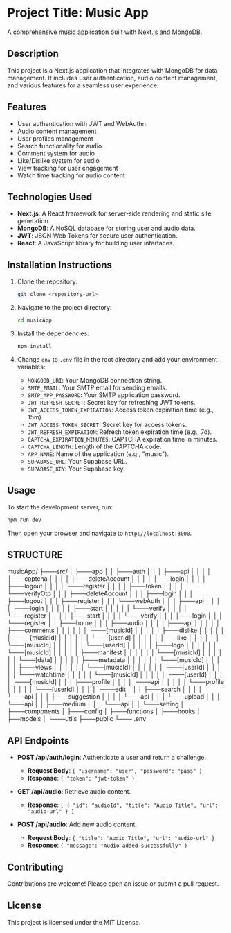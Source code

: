 # Project Title: Music App

A comprehensive music application built with Next.js and MongoDB.

## Description

This project is a Next.js application that integrates with MongoDB for data management. It includes user authentication, audio content management, and various features for a seamless user experience.

## Features
- User authentication with JWT and WebAuthn
- Audio content management
- User profiles management
- Search functionality for audio
- Comment system for audio
- Like/Dislike system for audio
- View tracking for user engagement
- Watch time tracking for audio content

## Technologies Used

- **Next.js**: A React framework for server-side rendering and static site generation.
- **MongoDB**: A NoSQL database for storing user and audio data.
- **JWT**: JSON Web Tokens for secure user authentication.
- **React**: A JavaScript library for building user interfaces.

## Installation Instructions
1. Clone the repository:
   ```bash
   git clone <repository-url>
   ```

2. Navigate to the project directory:
   ```bash
   cd musicApp
   ```

3. Install the dependencies:
   ```bash
   npm install
   ```

4. Change `env` to `.env` file in the root directory and add your environment variables:
   - `MONGODB_URI`: Your MongoDB connection string.
   - `SMTP_EMAIL`: Your SMTP email for sending emails.
   - `SMTP_APP_PASSWORD`: Your SMTP application password.
   - `JWT_REFRESH_SECRET`: Secret key for refreshing JWT tokens.
   - `JWT_ACCESS_TOKEN_EXPIRATION`: Access token expiration time (e.g., 15m).
   - `JWT_ACCESS_TOKEN_SECRET`: Secret key for access tokens.
   - `JWT_REFRESH_EXPIRATION`: Refresh token expiration time (e.g., 7d).
   - `CAPTCHA_EXPIRATION_MINUTES`: CAPTCHA expiration time in minutes.
   - `CAPTCHA_LENGTH`: Length of the CAPTCHA code.
   - `APP_NAME`: Name of the application (e.g., "music").
   - `SUPABASE_URL`: Your Supabase URL.
   - `SUPABASE_KEY`: Your Supabase key.

## Usage

To start the development server, run:
```bash
npm run dev
```
Then open your browser and navigate to `http://localhost:3000`.

## STRUCTURE

musicApp/
      ├───src/
      │      ├───app
      │      │   ├───auth
      │      │   │   ├───api
      │      │   │   │   ├───captcha
      │      │   │   │   ├───deleteAccount
      │      │   │   │   ├───login
      │      │   │   │   ├───logout
      │      │   │   │   ├───register
      │      │   │   │   ├───token
      │      │   │   │   └───verifyOtp
      │      │   │   ├───deleteAccount
      │      │   │   ├───login
      │      │   │   ├───logout
      │      │   │   ├───register
      │      │   │   └───webAuth
      │      │   │       ├───api
      │      │   │       │   ├───login
      │      │   │       │   │   ├───start
      │      │   │       │   │   └───verify
      │      │   │       │   └───register
      │      │   │       │       ├───start
      │      │   │       │       └───verify
      │      │   │       ├───login
      │      │   │       └───register
      │      │   ├───home
      │      │   │   ├───audio
      │      │   │   │   ├───api
      │      │   │   │   │   ├───comments
      │      │   │   │   │   │   └───[musicId]
      │      │   │   │   │   ├───dislike
      │      │   │   │   │   │   └───[musicId]
      │      │   │   │   │   │       └───[userId]
      │      │   │   │   │   ├───like
      │      │   │   │   │   │   └───[musicId]
      │      │   │   │   │   │       └───[userId]
      │      │   │   │   │   ├───logo
      │      │   │   │   │   │   └───[musicId]
      │      │   │   │   │   ├───manifest
      │      │   │   │   │   │   └───[musicId]
      │      │   │   │   │   │       └───[data]
      │      │   │   │   │   ├───metadata
      │      │   │   │   │   │   └───[musicId]
      │      │   │   │   │   ├───views
      │      │   │   │   │   │   └───[musicId]
      │      │   │   │   │   │       └───[userId]
      │      │   │   │   │   └───watchtime
      │      │   │   │   │       └───[musicId]
      │      │   │   │   │           └───[userId]
      │      │   │   │   └───[musicId]
      │      │   │   ├───profile
      │      │   │   │   ├───api
      │      │   │   │   │   └───profile
      │      │   │   │   │       └───[userId]
      │      │   │   │   └───edit
      │      │   │   ├───search
      │      │   │   │   └───api
      │      │   │   ├───suggestion
      │      │   │   │   └───api
      │      │   │   └───upload
      │      │   │       └───api
      │      │   ├───medium
      │      │   │   └───api
      │      │   └───setting
      │      ├───components
      │      ├───config
      │      ├───functions
      │      ├───hooks
      │      ├──models
      │      └───utils
      ├───public
      └─── .env

## API Endpoints
- **POST /api/auth/login**: Authenticate a user and return a challenge.
  - **Request Body**: `{ "username": "user", "password": "pass" }`
  - **Response**: `{ "token": "jwt-token" }`

- **GET /api/audio**: Retrieve audio content.
  - **Response**: `[ { "id": "audioId", "title": "Audio Title", "url": "audio-url" } ]`

- **POST /api/audio**: Add new audio content.
  - **Request Body**: `{ "title": "Audio Title", "url": "audio-url" }`
  - **Response**: `{ "message": "Audio added successfully" }`



## Contributing

Contributions are welcome! Please open an issue or submit a pull request.

## License

This project is licensed under the MIT License.
